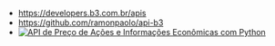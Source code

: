 - https://developers.b3.com.br/apis
- https://github.com/ramonpaolo/api-b3
- [![API de Preço de Ações e Informações Econômicas com Python](https://img.youtube.com/vi/oIhrwXDbs1M/default.jpg)](https://youtu.be/oIhrwXDbs1M)
